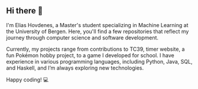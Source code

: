 ## Hi there 👋

I'm Elias Hovdenes, a Master's student specializing in Machine Learning at the University of Bergen. Here, you'll find a few repositories that reflect my journey through computer science and software development.

Currently, my projects range from contributions to TC39, timer website, a fun Pokémon hobby project, to a game I developed for school. I have experience in various programming languages, including Python, Java, SQL, and Haskell, and I’m always exploring new technologies.

Happy coding! 💻
